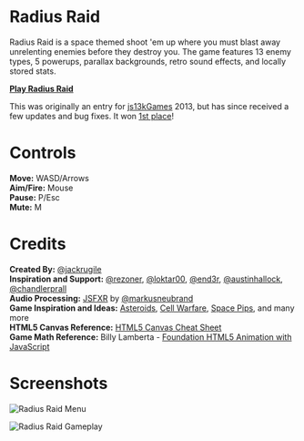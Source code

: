 # Radius Raid

Radius Raid is a space themed shoot 'em up where you must blast away unrelenting enemies before they destroy you. The game features 13 enemy types, 5 powerups, parallax backgrounds, retro sound effects, and locally stored stats.

[**Play Radius Raid**](https://jackrugile.com/radius-raid/)

This was originally an entry for [js13kGames](http://js13kgames.com) 2013, but has since received a few updates and bug fixes. It won [1st place](https://2013.js13kgames.com/#winners)!

# Controls

**Move:** WASD/Arrows\
**Aim/Fire:** Mouse\
**Pause:** P/Esc\
**Mute:** M

# Credits

**Created By:** [@jackrugile](https://twitter.com/jackrugile)\
**Inspiration and Support:** [@rezoner](https://twitter.com/rezoner), [@loktar00](https://twitter.com/loktar00), [@end3r](https://twitter.com/end3r), [@austinhallock](https://twitter.com/austinhallock), [@chandlerprall](https://twitter.com/chandlerprall)\
**Audio Processing:** [JSFXR](https://github.com/mneubrand/jsfxr) by [@markusneubrand](https://neubrand.org/)\
**Game Inspiration and Ideas:** [Asteroids](<https://en.wikipedia.org/wiki/Asteroids_(video_game)>), [Cell Warfare](http://armorgames.com/play/3204/cell-warfare), [Space Pips](http://armorgames.com/play/3097/space-pips), and many more\
**HTML5 Canvas Reference:** [HTML5 Canvas Cheat Sheet](https://simon.html5.org/dump/html5-canvas-cheat-sheet.html)\
**Game Math Reference:** Billy Lamberta - [Foundation HTML5 Animation with JavaScript](http://lamberta.github.io/html5-animation/)

# Screenshots

![Radius Raid Menu](http://jackrugile.com/radius-raid/images/menu-screenshot.png "Radius Raid Menu")

![Radius Raid Gameplay](http://jackrugile.com/radius-raid/images/gameplay-screenshot.png "Radius Raid Gameplay")
